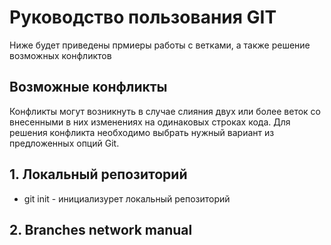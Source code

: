 # Руководство пользования GIT
Ниже будет приведены прмиеры работы с ветками, а также решение возможных конфликтов
## Возможные конфликты
Конфликты могут возникнуть в случае слияния двух или более веток со внесенными в них изменениях на одинаковых строках кода. Для решения конфликта необходимо выбрать нужный вариант из предложенных опций Git.
## 1. Локальный репозиторий
* git init - инициализурет локальный репозиторий
## 2. Branches network manual
